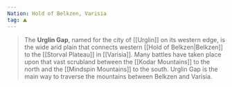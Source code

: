 ```yaml
---
Nation: Hold of Belkzen, Varisia
tag: ⛰️
---
```



> The **Urglin Gap**, named for the city of [[Urglin]] on its western edge, is the wide arid plain that connects western [[Hold of Belkzen|Belkzen]] to the [[Storval Plateau]] in [[Varisia]]. Many battles have taken place upon that vast scrubland between the [[Kodar Mountains]] to the north and the [[Mindspin Mountains]] to the south. Urglin Gap is the main way to traverse the mountains between Belkzen and Varisia.










